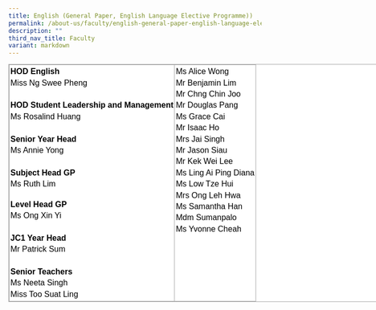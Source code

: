 ```yaml
---
title: English (General Paper, English Language Elective Programme))
permalink: /about-us/faculty/english-general-paper-english-language-elective-programme/
description: ""
third_nav_title: Faculty
variant: markdown
---
```

<table style="margin: 0px; outline: 0px; padding: 0px; border-collapse: collapse; border: 1px solid rgb(170, 170, 170); color: rgb(0, 0, 0); font-family: Nunito, sans-serif; font-size: 16px; font-style: normal; font-variant-ligatures: normal; font-variant-caps: normal; font-weight: 400; letter-spacing: normal; orphans: 2; text-align: left; text-transform: none; white-space: normal; widows: 2; word-spacing: 0px; -webkit-text-stroke-width: 0px; background-color: rgb(255, 255, 255); text-decoration-thickness: initial; text-decoration-style: initial; text-decoration-color: initial; width: 818px;" class="iveo_table ives_tab_simple3" cellpadding="0" cellspacing="0" width="100%" border="0"><tbody style="margin: 0px; outline: 0px; padding: 0px;"><tr style="margin: 0px; outline: 0px; padding: 0px;"><td style="margin: 0px; outline: 0px; padding: 2px; text-align: center; border: 1px solid rgb(170, 170, 170);" valign="top"><div style="margin: 0px; outline: 0px; padding: 0px; line-height: 22.4px;"><div style="margin: 0px; outline: 0px; padding: 0px; line-height: 22.4px; text-align: left;"><strong style="margin: 0px; outline: 0px; padding: 0px;">HOD English</strong></div><div style="margin: 0px; outline: 0px; padding: 0px; line-height: 22.4px; text-align: left;">Miss Ng Swee Pheng</div><br><div style="margin: 0px; outline: 0px; padding: 0px; line-height: 22.4px; text-align: left;"><strong style="margin: 0px; outline: 0px; padding: 0px;">HOD Student Leadership and Management</strong></div><div style="margin: 0px; outline: 0px; padding: 0px; line-height: 22.4px; text-align: left;">Ms Rosalind Huang</div><br><div style="margin: 0px; outline: 0px; padding: 0px; line-height: 22.4px; text-align: left;"><strong style="margin: 0px; outline: 0px; padding: 0px;">Senior Year Head</strong></div><div style="margin: 0px; outline: 0px; padding: 0px; line-height: 22.4px; text-align: left;">Ms Annie Yong</div><div style="margin: 0px; outline: 0px; padding: 0px; line-height: 22.4px; text-align: left;"><span style="margin: 0px; outline: 0px; padding: 0px; font-weight: 700;"><br style="margin: 0px; outline: 0px; padding: 0px;"></span></div><strong style="margin: 0px; outline: 0px; padding: 0px;">
<div style="margin: 0px; outline: 0px; padding: 0px; line-height: 22.4px; text-align: left;"><strong style="margin: 0px; outline: 0px; padding: 0px;">Subject Head GP</strong></div></strong></div><div style="margin: 0px; outline: 0px; padding: 0px; line-height: 22.4px; text-align: left;"><span style="margin: 0px; outline: 0px; padding: 0px; background-color: initial;">Ms Ruth Lim</span><br style="margin: 0px; outline: 0px; padding: 0px;"></div><br><div style="margin: 0px; outline: 0px; padding: 0px; line-height: 22.4px; text-align: left;"><strong style="margin: 0px; outline: 0px; padding: 0px;">Level Head GP</strong></div><div style="margin: 0px; outline: 0px; padding: 0px; line-height: 22.4px; text-align: left;"><span style="margin: 0px; outline: 0px; padding: 0px; background-color: initial;">Ms Ong Xin Yi</span><br style="margin: 0px; outline: 0px; padding: 0px;"></div><div style="margin: 0px; outline: 0px; padding: 0px; line-height: 22.4px;"><div style="margin: 0px; outline: 0px; padding: 0px; line-height: 22.4px;"><div style="margin: 0px; outline: 0px; padding: 0px; line-height: 22.4px; text-align: left;"><br style="margin: 0px; outline: 0px; padding: 0px;"></div></div><div style="margin: 0px; outline: 0px; padding: 0px; line-height: 22.4px;"><div style="margin: 0px; outline: 0px; padding: 0px; line-height: 22.4px; text-align: left;"><strong style="margin: 0px; outline: 0px; padding: 0px;">JC1 Year Head</strong></div><div style="margin: 0px; outline: 0px; padding: 0px; line-height: 22.4px; text-align: left;">Mr Patrick Sum</div></div><div style="margin: 0px; outline: 0px; padding: 0px; line-height: 22.4px; text-align: left;"><br style="margin: 0px; outline: 0px; padding: 0px;"></div><div style="margin: 0px; outline: 0px; padding: 0px; line-height: 22.4px; text-align: left;"><strong style="margin: 0px; outline: 0px; padding: 0px;">Senior Teachers</strong></div><div style="margin: 0px; outline: 0px; padding: 0px; line-height: 22.4px; text-align: left;">Ms Neeta Singh</div><div style="margin: 0px; outline: 0px; padding: 0px; line-height: 22.4px; text-align: left;">Miss Too Suat Ling</div></div></td><td style="margin: 0px; outline: 0px; padding: 2px; text-align: center; border: 1px solid rgb(170, 170, 170);" valign="top"><div style="margin: 0px; outline: 0px; padding: 0px; line-height: 22.4px; text-align: left;">Ms Alice Wong</div><div style="margin: 0px; outline: 0px; padding: 0px; line-height: 22.4px; text-align: left;">Mr Benjamin Lim</div><div style="margin: 0px; outline: 0px; padding: 0px; line-height: 22.4px; text-align: left;">Mr Chng Chin Joo</div><div style="margin: 0px; outline: 0px; padding: 0px; line-height: 22.4px; text-align: left;">Mr Douglas Pang</div><div style="margin: 0px; outline: 0px; padding: 0px; line-height: 22.4px; text-align: left;">Ms Grace Cai</div><div style="margin: 0px; outline: 0px; padding: 0px; line-height: 22.4px;"><div style="margin: 0px; outline: 0px; padding: 0px; line-height: 22.4px; text-align: left;">Mr Isaac Ho</div></div><div style="margin: 0px; outline: 0px; padding: 0px; line-height: 22.4px; text-align: left;">Mrs Jai Singh</div><div style="margin: 0px; outline: 0px; padding: 0px; line-height: 22.4px; text-align: left;">Mr Jason Siau</div><div style="margin: 0px; outline: 0px; padding: 0px; line-height: 22.4px; text-align: left;">Mr Kek Wei Lee</div><div style="margin: 0px; outline: 0px; padding: 0px; line-height: 22.4px; text-align: left;">Ms Ling Ai Ping Diana</div><div style="margin: 0px; outline: 0px; padding: 0px; line-height: 22.4px; text-align: left;">Ms Low Tze Hui</div><div style="margin: 0px; outline: 0px; padding: 0px; line-height: 22.4px; text-align: left;">Mrs Ong Leh Hwa</div><div style="margin: 0px; outline: 0px; padding: 0px; line-height: 22.4px; text-align: left;">Ms Samantha Han</div><div style="margin: 0px; outline: 0px; padding: 0px; line-height: 22.4px; text-align: left;">Mdm Sumanpalo</div><div style="margin: 0px; outline: 0px; padding: 0px; line-height: 22.4px; text-align: left;">Ms Yvonne Cheah</div></td></tr></tbody></table>